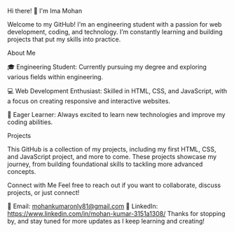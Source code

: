 Hi there! 👋 I'm Ima Mohan

Welcome to my GitHub! I'm an engineering student with a passion for web development, coding, and technology. I’m constantly learning and building projects that put my skills into practice.

About Me

🎓 Engineering Student: Currently pursuing my degree and exploring various fields within engineering.

💻 Web Development Enthusiast: Skilled in HTML, CSS, and JavaScript, with a focus on creating responsive and interactive websites.

🚀 Eager Learner: Always excited to learn new technologies and improve my coding abilities.

Projects

This GitHub is a collection of my projects, including my first HTML, CSS, and JavaScript project, and more to come. These projects showcase my journey, from building foundational skills to tackling more advanced concepts.

Connect with Me
Feel free to reach out if you want to collaborate, discuss projects, or just connect!

📧 Email: mohankumaronly81@gmail.com
💼 LinkedIn: https://www.linkedin.com/in/mohan-kumar-3151a1308/
Thanks for stopping by, and stay tuned for more updates as I keep learning and creating!

